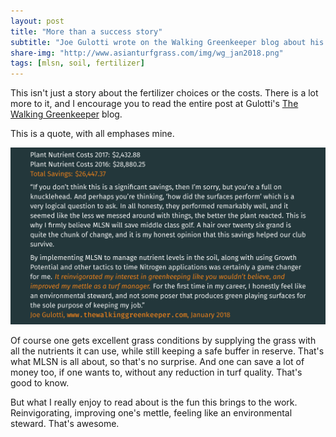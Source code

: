 ```yaml
---
layout: post
title: "More than a success story"
subtitle: "Joe Gulotti wrote on the Walking Greenkeeper blog about his experience using MLSN in 2017. But it is a lot more than that."
share-img: "http://www.asianturfgrass.com/img/wg_jan2018.png"
tags: [mlsn, soil, fertilizer]
---
```


This isn't just a story about the fertilizer choices or the costs. There is a lot more to it, and I encourage you to read the entire post at Gulotti's [The Walking Greenkeeper](http://www.thewalkinggreenkeeper.com/2018/01/near-end-of-summer-last-season-john.html) blog.

This is a quote, with all emphases mine.

![Joe Gulotti quote from the Walking Greenkeeper Blog](/img/wg_jan2018.png)

Of course one gets excellent grass conditions by supplying the grass with all the nutrients it can use, while still keeping a safe buffer in reserve. That's what MLSN is all about, so that's no surprise. And one can save a lot of money too, if one wants to, without any reduction in turf quality. That's good to know. 

But what I really enjoy to read about is the fun this brings to the work. Reinvigorating, improving one's mettle, feeling like an environmental steward. That's awesome. 
